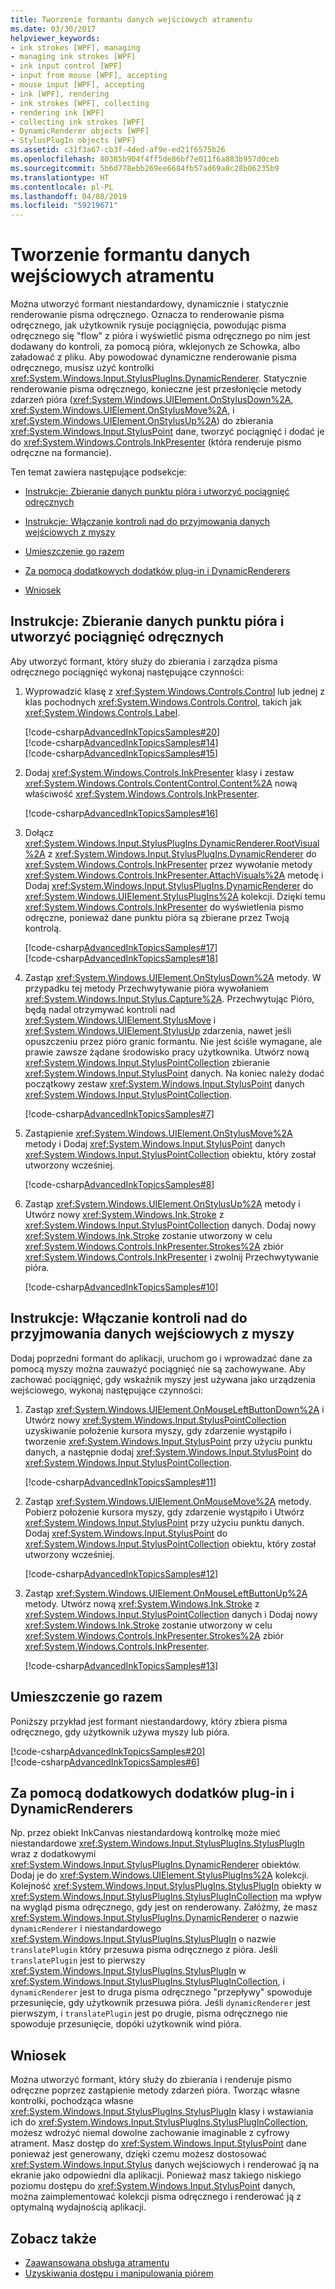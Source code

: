 ```yaml
---
title: Tworzenie formantu danych wejściowych atramentu
ms.date: 03/30/2017
helpviewer_keywords:
- ink strokes [WPF], managing
- managing ink strokes [WPF]
- ink input control [WPF]
- input from mouse [WPF], accepting
- mouse input [WPF], accepting
- ink [WPF], rendering
- ink strokes [WPF], collecting
- rendering ink [WPF]
- collecting ink strokes [WPF]
- DynamicRenderer objects [WPF]
- StylusPlugIn objects [WPF]
ms.assetid: c31f3a67-cb3f-4ded-af9e-ed21f6575b26
ms.openlocfilehash: 80385b904f4ff5de86bf7e011f6a883b957d0ceb
ms.sourcegitcommit: 5b6d778ebb269ee6684fb57ad69a8c28b06235b9
ms.translationtype: HT
ms.contentlocale: pl-PL
ms.lasthandoff: 04/08/2019
ms.locfileid: "59219671"
---
```

# <a name="creating-an-ink-input-control"></a>Tworzenie formantu danych wejściowych atramentu
Można utworzyć formant niestandardowy, dynamicznie i statycznie renderowanie pisma odręcznego. Oznacza to renderowanie pisma odręcznego, jak użytkownik rysuje pociągnięcia, powodując pisma odręcznego się "flow" z pióra i wyświetlić pisma odręcznego po nim jest dodawany do kontroli, za pomocą pióra, wklejonych ze Schowka, albo załadować z pliku. Aby powodować dynamiczne renderowanie pisma odręcznego, musisz użyć kontrolki <xref:System.Windows.Input.StylusPlugIns.DynamicRenderer>. Statycznie renderowanie pisma odręcznego, konieczne jest przesłonięcie metody zdarzeń pióra (<xref:System.Windows.UIElement.OnStylusDown%2A>, <xref:System.Windows.UIElement.OnStylusMove%2A>, i <xref:System.Windows.UIElement.OnStylusUp%2A>) do zbierania <xref:System.Windows.Input.StylusPoint> dane, tworzyć pociągnięć i dodać je do <xref:System.Windows.Controls.InkPresenter> (która renderuje pismo odręczne na formancie).  
  
 Ten temat zawiera następujące podsekcje:  
  
-   [Instrukcje: Zbieranie danych punktu pióra i utworzyć pociągnięć odręcznych](#CollectingStylusPointDataAndCreatingInkStrokes)  
  
-   [Instrukcje: Włączanie kontroli nad do przyjmowania danych wejściowych z myszy](#EnablingYourControlToAcceptInputTromTheMouse)  
  
-   [Umieszczenie go razem](#PuttingItTogether)  
  
-   [Za pomocą dodatkowych dodatków plug-in i DynamicRenderers](#UsingAdditionalPluginsAndDynamicRenderers)  
  
-   [Wniosek](#AdvancedInkHandling_Conclusion)  
  
<a name="CollectingStylusPointDataAndCreatingInkStrokes"></a>   
## <a name="how-to-collect-stylus-point-data-and-create-ink-strokes"></a>Instrukcje: Zbieranie danych punktu pióra i utworzyć pociągnięć odręcznych  
 Aby utworzyć formant, który służy do zbierania i zarządza pisma odręcznego pociągnięć wykonaj następujące czynności:  
  
1.  Wyprowadzić klasę z <xref:System.Windows.Controls.Control> lub jednej z klas pochodnych <xref:System.Windows.Controls.Control>, takich jak <xref:System.Windows.Controls.Label>.  
  
     [!code-csharp[AdvancedInkTopicsSamples#20](~/samples/snippets/csharp/VS_Snippets_Wpf/AdvancedInkTopicsSamples/CSharp/StylusControl.cs#20)]  
    [!code-csharp[AdvancedInkTopicsSamples#14](~/samples/snippets/csharp/VS_Snippets_Wpf/AdvancedInkTopicsSamples/CSharp/StylusControlSnippets.cs#14)]  
    [!code-csharp[AdvancedInkTopicsSamples#15](~/samples/snippets/csharp/VS_Snippets_Wpf/AdvancedInkTopicsSamples/CSharp/StylusControlSnippets.cs#15)]  
  
2.  Dodaj <xref:System.Windows.Controls.InkPresenter> klasy i zestaw <xref:System.Windows.Controls.ContentControl.Content%2A> nową właściwość <xref:System.Windows.Controls.InkPresenter>.  
  
     [!code-csharp[AdvancedInkTopicsSamples#16](~/samples/snippets/csharp/VS_Snippets_Wpf/AdvancedInkTopicsSamples/CSharp/StylusControlSnippets.cs#16)]  
  
3.  Dołącz <xref:System.Windows.Input.StylusPlugIns.DynamicRenderer.RootVisual%2A> z <xref:System.Windows.Input.StylusPlugIns.DynamicRenderer> do <xref:System.Windows.Controls.InkPresenter> przez wywołanie metody <xref:System.Windows.Controls.InkPresenter.AttachVisuals%2A> metodę i Dodaj <xref:System.Windows.Input.StylusPlugIns.DynamicRenderer> do <xref:System.Windows.UIElement.StylusPlugIns%2A> kolekcji. Dzięki temu <xref:System.Windows.Controls.InkPresenter> do wyświetlenia pismo odręczne, ponieważ dane punktu pióra są zbierane przez Twoją kontrolą.  
  
     [!code-csharp[AdvancedInkTopicsSamples#17](~/samples/snippets/csharp/VS_Snippets_Wpf/AdvancedInkTopicsSamples/CSharp/StylusControlSnippets.cs#17)]  
    [!code-csharp[AdvancedInkTopicsSamples#18](~/samples/snippets/csharp/VS_Snippets_Wpf/AdvancedInkTopicsSamples/CSharp/StylusControlSnippets.cs#18)]  
  
4.  Zastąp <xref:System.Windows.UIElement.OnStylusDown%2A> metody.  W przypadku tej metody Przechwytywanie pióra wywołaniem <xref:System.Windows.Input.Stylus.Capture%2A>. Przechwytując Pióro, będą nadal otrzymywać kontroli nad <xref:System.Windows.UIElement.StylusMove> i <xref:System.Windows.UIElement.StylusUp> zdarzenia, nawet jeśli opuszczeniu przez pióro granic formantu. Nie jest ściśle wymagane, ale prawie zawsze żądane środowisko pracy użytkownika. Utwórz nową <xref:System.Windows.Input.StylusPointCollection> zbieranie <xref:System.Windows.Input.StylusPoint> danych. Na koniec należy dodać początkowy zestaw <xref:System.Windows.Input.StylusPoint> danych <xref:System.Windows.Input.StylusPointCollection>.  
  
     [!code-csharp[AdvancedInkTopicsSamples#7](~/samples/snippets/csharp/VS_Snippets_Wpf/AdvancedInkTopicsSamples/CSharp/StylusControl.cs#7)]  
  
5.  Zastąpienie <xref:System.Windows.UIElement.OnStylusMove%2A> metody i Dodaj <xref:System.Windows.Input.StylusPoint> danych <xref:System.Windows.Input.StylusPointCollection> obiektu, który został utworzony wcześniej.  
  
     [!code-csharp[AdvancedInkTopicsSamples#8](~/samples/snippets/csharp/VS_Snippets_Wpf/AdvancedInkTopicsSamples/CSharp/StylusControl.cs#8)]  
  
6.  Zastąp <xref:System.Windows.UIElement.OnStylusUp%2A> metody i Utwórz nowy <xref:System.Windows.Ink.Stroke> z <xref:System.Windows.Input.StylusPointCollection> danych. Dodaj nowy <xref:System.Windows.Ink.Stroke> zostanie utworzony w celu <xref:System.Windows.Controls.InkPresenter.Strokes%2A> zbiór <xref:System.Windows.Controls.InkPresenter> i zwolnij Przechwytywanie pióra.  
  
     [!code-csharp[AdvancedInkTopicsSamples#10](~/samples/snippets/csharp/VS_Snippets_Wpf/AdvancedInkTopicsSamples/CSharp/StylusControl.cs#10)]  
  
<a name="EnablingYourControlToAcceptInputTromTheMouse"></a>   
## <a name="how-to-enable-your-control-to-accept-input-from-the-mouse"></a>Instrukcje: Włączanie kontroli nad do przyjmowania danych wejściowych z myszy  
 Dodaj poprzedni formant do aplikacji, uruchom go i wprowadzać dane za pomocą myszy można zauważyć pociągnięć nie są zachowywane. Aby zachować pociągnięć, gdy wskaźnik myszy jest używana jako urządzenia wejściowego, wykonaj następujące czynności:  
  
1.  Zastąp <xref:System.Windows.UIElement.OnMouseLeftButtonDown%2A> i Utwórz nowy <xref:System.Windows.Input.StylusPointCollection> uzyskiwanie położenie kursora myszy, gdy zdarzenie wystąpiło i tworzenie <xref:System.Windows.Input.StylusPoint> przy użyciu punktu danych, a następnie dodaj <xref:System.Windows.Input.StylusPoint> do <xref:System.Windows.Input.StylusPointCollection>.  
  
     [!code-csharp[AdvancedInkTopicsSamples#11](~/samples/snippets/csharp/VS_Snippets_Wpf/AdvancedInkTopicsSamples/CSharp/StylusControl.cs#11)]  
  
2.  Zastąp <xref:System.Windows.UIElement.OnMouseMove%2A> metody. Pobierz położenie kursora myszy, gdy zdarzenie wystąpiło i Utwórz <xref:System.Windows.Input.StylusPoint> przy użyciu punktu danych.  Dodaj <xref:System.Windows.Input.StylusPoint> do <xref:System.Windows.Input.StylusPointCollection> obiektu, który został utworzony wcześniej.  
  
     [!code-csharp[AdvancedInkTopicsSamples#12](~/samples/snippets/csharp/VS_Snippets_Wpf/AdvancedInkTopicsSamples/CSharp/StylusControl.cs#12)]  
  
3.  Zastąp <xref:System.Windows.UIElement.OnMouseLeftButtonUp%2A> metody.  Utwórz nową <xref:System.Windows.Ink.Stroke> z <xref:System.Windows.Input.StylusPointCollection> danych i Dodaj nowy <xref:System.Windows.Ink.Stroke> zostanie utworzony w celu <xref:System.Windows.Controls.InkPresenter.Strokes%2A> zbiór <xref:System.Windows.Controls.InkPresenter>.  
  
     [!code-csharp[AdvancedInkTopicsSamples#13](~/samples/snippets/csharp/VS_Snippets_Wpf/AdvancedInkTopicsSamples/CSharp/StylusControl.cs#13)]  
  
<a name="PuttingItTogether"></a>   
## <a name="putting-it-together"></a>Umieszczenie go razem  
 Poniższy przykład jest formant niestandardowy, który zbiera pisma odręcznego, gdy użytkownik używa myszy lub pióra.  
  
 [!code-csharp[AdvancedInkTopicsSamples#20](~/samples/snippets/csharp/VS_Snippets_Wpf/AdvancedInkTopicsSamples/CSharp/StylusControl.cs#20)]  
[!code-csharp[AdvancedInkTopicsSamples#6](~/samples/snippets/csharp/VS_Snippets_Wpf/AdvancedInkTopicsSamples/CSharp/StylusControl.cs#6)]  
  
<a name="UsingAdditionalPluginsAndDynamicRenderers"></a>   
## <a name="using-additional-plug-ins-and-dynamicrenderers"></a>Za pomocą dodatkowych dodatków plug-in i DynamicRenderers  
 Np. przez obiekt InkCanvas niestandardową kontrolkę może mieć niestandardowe <xref:System.Windows.Input.StylusPlugIns.StylusPlugIn> wraz z dodatkowymi <xref:System.Windows.Input.StylusPlugIns.DynamicRenderer> obiektów. Dodaj je do <xref:System.Windows.UIElement.StylusPlugIns%2A> kolekcji. Kolejność <xref:System.Windows.Input.StylusPlugIns.StylusPlugIn> obiekty w <xref:System.Windows.Input.StylusPlugIns.StylusPlugInCollection> ma wpływ na wygląd pisma odręcznego, gdy jest on renderowany. Załóżmy, że masz <xref:System.Windows.Input.StylusPlugIns.DynamicRenderer> o nazwie `dynamicRenderer` i niestandardowego <xref:System.Windows.Input.StylusPlugIns.StylusPlugIn> o nazwie `translatePlugin` który przesuwa pisma odręcznego z pióra. Jeśli `translatePlugin` jest to pierwszy <xref:System.Windows.Input.StylusPlugIns.StylusPlugIn> w <xref:System.Windows.Input.StylusPlugIns.StylusPlugInCollection>, i `dynamicRenderer` jest to druga pisma odręcznego "przepływy" spowoduje przesunięcie, gdy użytkownik przesuwa pióra. Jeśli `dynamicRenderer` jest pierwszym, i `translatePlugin` jest po drugie, pisma odręcznego nie spowoduje przesunięcie, dopóki użytkownik wind pióra.  
  
<a name="AdvancedInkHandling_Conclusion"></a>   
## <a name="conclusion"></a>Wniosek  
 Można utworzyć formant, który służy do zbierania i renderuje pismo odręczne poprzez zastąpienie metody zdarzeń pióra. Tworząc własne kontrolki, pochodząca własne <xref:System.Windows.Input.StylusPlugIns.StylusPlugIn> klasy i wstawiania ich do <xref:System.Windows.Input.StylusPlugIns.StylusPlugInCollection>, możesz wdrożyć niemal dowolne zachowanie imaginable z cyfrowy atrament. Masz dostęp do <xref:System.Windows.Input.StylusPoint> dane ponieważ jest generowany, dzięki czemu możesz dostosować <xref:System.Windows.Input.Stylus> danych wejściowych i renderować ją na ekranie jako odpowiedni dla aplikacji. Ponieważ masz takiego niskiego poziomu dostępu do <xref:System.Windows.Input.StylusPoint> danych, można zaimplementować kolekcji pisma odręcznego i renderować ją z optymalną wydajnością aplikacji.  
  
## <a name="see-also"></a>Zobacz także

- [Zaawansowana obsługa atramentu](advanced-ink-handling.md)
- [Uzyskiwania dostępu i manipulowania piórem](https://go.microsoft.com/fwlink/?LinkId=50752&clcid=0x409)
